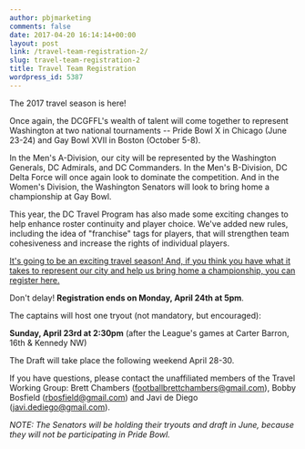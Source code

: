 ```yaml
---
author: pbjmarketing
comments: false
date: 2017-04-20 16:14:14+00:00
layout: post
link: /travel-team-registration-2/
slug: travel-team-registration-2
title: Travel Team Registration
wordpress_id: 5387
---
```


The 2017 travel season is here!

Once again, the DCGFFL's wealth of talent will come together to represent Washington at two national tournaments -- Pride Bowl X in Chicago (June 23-24) and Gay Bowl XVII in Boston (October 5-8).

In the Men's A-Division, our city will be represented by the Washington Generals, DC Admirals, and DC Commanders. In the Men's B-Division, DC Delta Force will once again look to dominate the competition. And in the Women's Division, the Washington Senators will look to bring home a championship at Gay Bowl.

This year, the DC Travel Program has also made some exciting changes to help enhance roster continuity and player choice. We've added new rules, including the idea of "franchise" tags for players, that will strengthen team cohesiveness and increase the rights of individual players.

[It's going to be an exciting travel season! And, if you think you have what it takes to represent our city and help us bring home a championship, you can register here.](https://www.surveymonkey.com/r/YPVHKQ2)

Don't delay! **Registration ends on Monday, April 24th at 5pm**.

The captains will host one tryout (not mandatory, but encouraged):

**Sunday, April 23rd at 2:30pm** (after the League's games at Carter Barron, 16th & Kennedy NW)

The Draft will take place the following weekend April 28-30.

If you have questions, please contact the unaffiliated members of the Travel Working Group: Brett Chambers ([footballbrettchambers@gmail.com](mailto:footballbrettchambers@gmail.com)), Bobby Bosfield ([rbosfield@gmail.com](mailto:rbosfield@gmail.com)) and Javi de Diego ([javi.dediego@gmail.com](mailto:javi.dediego@gmail.com)).


_NOTE: The Senators will be holding their tryouts and draft in June, because they will not be participating in Pride Bowl._
